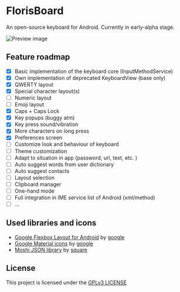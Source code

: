 # FlorisBoard

An open-source keyboard for Android. Currently in early-alpha stage.

![Preview image](https://imgur.com/X5EkD4p.png)

## Feature roadmap
* [x] Basic implementation of the keyboard core (InputMethodService)
* [x] Own implementation of deprecated KeyboardView (base only)
* [x] QWERTY layout
* [x] Special character layout(s)
* [ ] Numeric layout
* [ ] Emoji layout
* [x] Caps + Caps Lock
* [x] Key popups (buggy atm)
* [x] Key press sound/vibration
* [x] More characters on long press
* [x] Preferences screen
* [ ] Customize look and behaviour of keyboard
* [ ] Theme customization
* [ ] Adapt to situation in app (password, url, text, etc. )
* [ ] Auto suggest words from user dictionary
* [ ] Auto suggest contacts
* [ ] Layout selection
* [ ] Clipboard manager
* [ ] One-hand mode
* [ ] Full integration in IME service list of Android (xml/method)
* [ ] ...

## Used libraries and icons
* [Google Flexbox Layout for Android](https://github.com/google/flexbox-layout)
  by [google](https://github.com/google)
* [Google Material icons](https://github.com/google/material-design-icons) by
  [google](https://github.com/google)
* [Moshi JSON library](https://github.com/square/moshi) by
  [square](https://github.com/square)

## License
This project is licensed under the [GPLv3 LICENSE](LICENSE)

